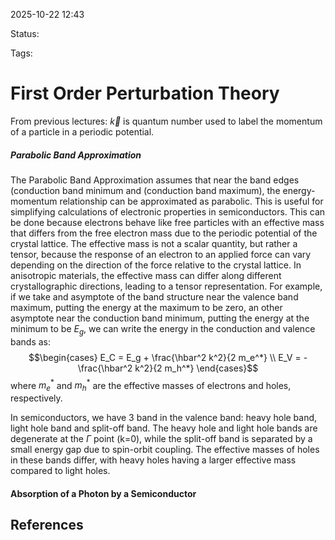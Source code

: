 
2025-10-22 12:43

Status: 

Tags:

# First Order Perturbation Theory
From previous lectures: $\vec{k}$ is quantum number used to label the momentum of a particle in a periodic potential. 
##### Parabolic Band Approximation
The Parabolic Band Approximation assumes that near the band edges (conduction band minimum and (conduction band maximum), the energy-momentum relationship can be approximated as parabolic. This is useful for simplifying calculations of electronic properties in semiconductors. This can be done because electrons behave like free particles with an effective mass that differs from the free electron mass due to the periodic potential of the crystal lattice.
The effective mass is not a scalar quantity, but rather a tensor, because the response of an electron to an applied force can vary depending on the direction of the force relative to the crystal lattice. In anisotropic materials, the effective mass can differ along different crystallographic directions, leading to a tensor representation. 
For example, if we take and asymptote of the band structure near the valence band maximum, putting the energy at the maximum to be zero, an other asymptote near the conduction band minimum, putting the energy at the minimum to be $E_g$, we can write the energy in the conduction and valence bands as:
$$\begin{cases}
E_C = E_g + \frac{\hbar^2 k^2}{2 m_e^*} \\
E_V = - \frac{\hbar^2 k^2}{2 m_h^*}
\end{cases}$$
where $m_e^*$ and $m_h^*$ are the effective masses of electrons and holes, respectively.

In semiconductors, we have 3 band in the valence band: heavy hole band, light hole band and split-off band. The heavy hole and light hole bands are degenerate at the $\Gamma$ point (k=0), while the split-off band is separated by a small energy gap due to spin-orbit coupling. The effective masses of holes in these bands differ, with heavy holes having a larger effective mass compared to light holes.
#### Absorption of a Photon by a Semiconductor 



## References
